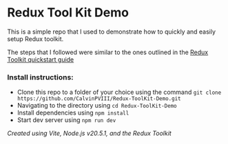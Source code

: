 # Redux Tool Kit Demo

This is a simple repo that I used to demonstrate how to quickly and easily setup Redux toolkit.

The steps that I followed were similar to the ones outlined in the [Redux Toolkit quickstart guide](https://redux-toolkit.js.org/tutorials/quick-start)


### Install instructions:

  - Clone this repo to a folder of your choice using the command `git clone https://github.com/CalvinPVIII/Redux-ToolKit-Demo.git`
  - Navigating to the directory using `cd Redux-ToolKit-Demo`
  - Install dependencies using `npm install`
  - Start dev server using `npm run dev`

_Created using Vite, Node.js v20.5.1, and the Redux Toolkit_
